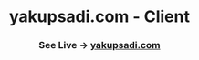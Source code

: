 <h1 align="center">yakupsadi.com - Client</h1>

<h3 align="center">
    See Live -> <a href="https://yakupsadi.com/">yakupsadi.com</a>
</h3>
